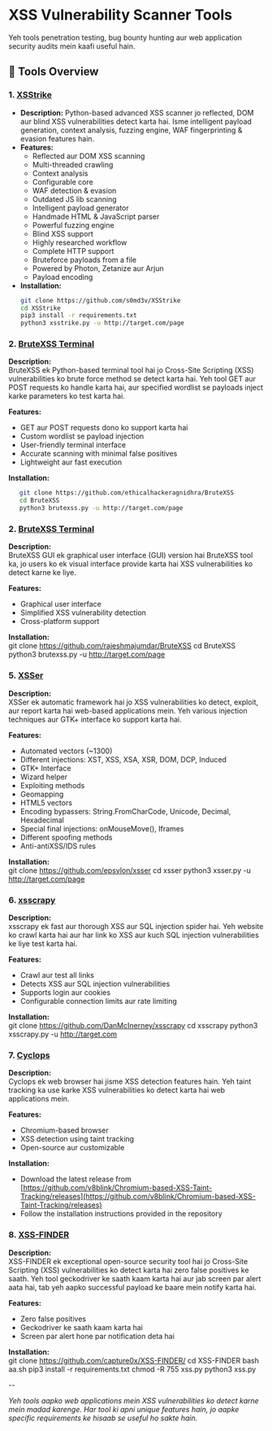 # XSS Vulnerability Scanner Tools
Yeh tools penetration testing, bug bounty hunting aur web application security audits mein kaafi useful hain.

## 🔧 Tools Overview

### 1. [XSStrike](https://github.com/s0md3v/XSStrike)
- **Description:** Python-based advanced XSS scanner jo reflected, DOM aur blind XSS vulnerabilities detect karta hai. Isme intelligent payload generation, context analysis, fuzzing engine, WAF fingerprinting & evasion features hain.
- **Features:**
  - Reflected aur DOM XSS scanning
  - Multi-threaded crawling
  - Context analysis
  - Configurable core
  - WAF detection & evasion
  - Outdated JS lib scanning
  - Intelligent payload generator
  - Handmade HTML & JavaScript parser
  - Powerful fuzzing engine
  - Blind XSS support
  - Highly researched workflow
  - Complete HTTP support
  - Bruteforce payloads from a file
  - Powered by Photon, Zetanize aur Arjun
  - Payload encoding
- **Installation:**
  ```bash
  git clone https://github.com/s0md3v/XSStrike
  cd XSStrike
  pip3 install -r requirements.txt
  python3 xsstrike.py -u http://target.com/page

### 2. [BruteXSS Terminal](https://github.com/ethicalhackeragnidhra/BruteXSS)

**Description:**  
BruteXSS ek Python-based terminal tool hai jo Cross-Site Scripting (XSS) vulnerabilities ko brute force method se detect karta hai. Yeh tool GET aur POST requests ko handle karta hai, aur specified wordlist se payloads inject karke parameters ko test karta hai.

**Features:**  
- GET aur POST requests dono ko support karta hai  
- Custom wordlist se payload injection  
- User-friendly terminal interface  
- Accurate scanning with minimal false positives  
- Lightweight aur fast execution  

**Installation:**  
  ```bash
     git clone https://github.com/ethicalhackeragnidhra/BruteXSS
     cd BruteXSS
     python3 brutexss.py -u http://target.com/page
  ```

### 2. [BruteXSS Terminal](https://github.com/ethicalhackeragnidhra/BruteXSS)

**Description:**  
BruteXSS GUI ek graphical user interface (GUI) version hai BruteXSS tool ka, jo users ko ek visual interface provide karta hai XSS vulnerabilities ko detect karne ke liye.

**Features:**  
- Graphical user interface  
- Simplified XSS vulnerability detection  
- Cross-platform support  

**Installation:**  
     git clone https://github.com/rajeshmajumdar/BruteXSS
     cd BruteXSS
     python3 brutexss.py -u http://target.com/page

### 5. [XSSer](https://github.com/epsylon/xsser)

**Description:**  
XSSer ek automatic framework hai jo XSS vulnerabilities ko detect, exploit, aur report karta hai web-based applications mein. Yeh various injection techniques aur GTK+ interface ko support karta hai.

**Features:**  
- Automated vectors (~1300)  
- Different injections: XST, XSS, XSA, XSR, DOM, DCP, Induced  
- GTK+ Interface  
- Wizard helper  
- Exploiting methods  
- Geomapping  
- HTML5 vectors  
- Encoding bypassers: String.FromCharCode, Unicode, Decimal, Hexadecimal  
- Special final injections: onMouseMove(), Iframes  
- Different spoofing methods  
- Anti-antiXSS/IDS rules  

**Installation:**  
     git clone https://github.com/epsylon/xsser
     cd xsser
     python3 xsser.py -u http://target.com/page

### 6. [xsscrapy](https://github.com/DanMcInerney/xsscrapy)

**Description:**  
xsscrapy ek fast aur thorough XSS aur SQL injection spider hai. Yeh website ko crawl karta hai aur har link ko XSS aur kuch SQL injection vulnerabilities ke liye test karta hai.

**Features:**  
- Crawl aur test all links  
- Detects XSS aur SQL injection vulnerabilities  
- Supports login aur cookies  
- Configurable connection limits aur rate limiting  

**Installation:**  
    git clone https://github.com/DanMcInerney/xsscrapy
    cd xsscrapy
    python3 xsscrapy.py -u http://target.com

### 7. [Cyclops](https://github.com/v8blink/Chromium-based-XSS-Taint-Tracking)

**Description:**  
Cyclops ek web browser hai jisme XSS detection features hain. Yeh taint tracking ka use karke XSS vulnerabilities ko detect karta hai web applications mein.

**Features:**  
- Chromium-based browser  
- XSS detection using taint tracking  
- Open-source aur customizable  

**Installation:**  
- Download the latest release from [https://github.com/v8blink/Chromium-based-XSS-Taint-Tracking/releases](https://github.com/v8blink/Chromium-based-XSS-Taint-Tracking/releases)  
- Follow the installation instructions provided in the repository  

### 8. [XSS-FINDER](https://github.com/capture0x/XSS-FINDER)

**Description:**  
XSS-FINDER ek exceptional open-source security tool hai jo Cross-Site Scripting (XSS) vulnerabilities ko detect karta hai zero false positives ke saath. Yeh tool geckodriver ke saath kaam karta hai aur jab screen par alert aata hai, tab yeh aapko successful payload ke baare mein notify karta hai.

**Features:**  
- Zero false positives  
- Geckodriver ke saath kaam karta hai  
- Screen par alert hone par notification deta hai  

**Installation:**  
  git clone https://github.com/capture0x/XSS-FINDER/
  cd XSS-FINDER
  bash aa.sh
  pip3 install -r requirements.txt
  chmod -R 755 xss.py
  python3 xss.py

--

*Yeh tools aapko web applications mein XSS vulnerabilities ko detect karne mein madad karenge. Har tool ki apni unique features hain, jo aapke specific requirements ke hisaab se useful ho sakte hain.*
